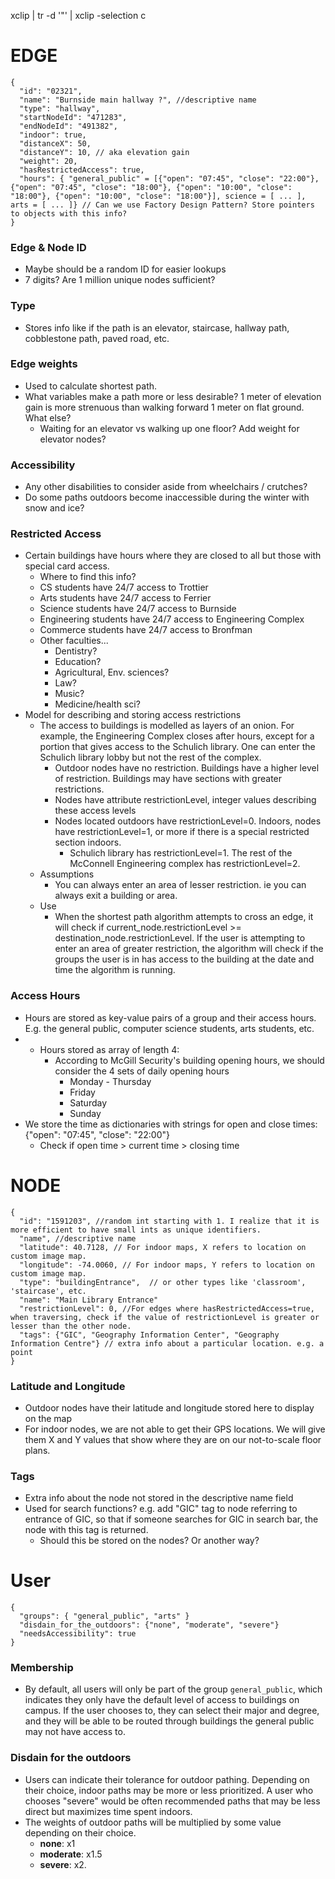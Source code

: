 xclip | tr -d '"' | xclip -selection c


# EDGE
```
{
  "id": "02321",
  "name": "Burnside main hallway ?", //descriptive name
  "type": "hallway",
  "startNodeId": "471283",
  "endNodeId": "491382",
  "indoor": true,
  "distanceX": 50,
  "distanceY": 10, // aka elevation gain
  "weight": 20,
  "hasRestrictedAccess": true,
  "hours": { "general_public" = [{"open": "07:45", "close": "22:00"}, {"open": "07:45", "close": "18:00"}, {"open": "10:00", "close": "18:00"}, {"open": "10:00", "close": "18:00"}], science = [ ... ], arts = [ ... ]} // Can we use Factory Design Pattern? Store pointers to objects with this info?
}
```

### Edge & Node ID
- Maybe should be a random ID for easier lookups
- 7 digits? Are 1 million unique nodes sufficient?
### Type
- Stores info like if the path is an elevator, staircase, hallway path, cobblestone path, paved road, etc.
### Edge weights
- Used to calculate shortest path.
- What variables make a path more or less desirable? 1 meter of elevation gain is more strenuous than walking forward 1 meter on flat ground. What else?
	- Waiting for an elevator vs walking up one floor? Add weight for elevator nodes?
### Accessibility
- Any other disabilities to consider aside from wheelchairs / crutches?
- Do some paths outdoors become inaccessible during the winter with snow and ice?
### Restricted Access
- Certain buildings have hours where they are closed to all but those with special card access.
	- Where to find this info?
	- CS students have 24/7 access to Trottier
	- Arts students have 24/7 access to Ferrier
	- Science students have 24/7 access to Burnside
	- Engineering students have 24/7 access to Engineering Complex
	- Commerce students have 24/7 access to Bronfman
	- Other faculties...
		- Dentistry?
		- Education?
		- Agricultural, Env. sciences?
		- Law?
		- Music?
		- Medicine/health sci?
- Model for describing and storing access restrictions
	- The access to buildings is modelled as layers of an onion. For example, the Engineering Complex closes after hours, except for a portion that gives access to the Schulich library. One can enter the Schulich library lobby but not the rest of the complex.
		- Outdoor nodes have no restriction. Buildings have a higher level of restriction. Buildings may have sections with greater restrictions.
		- Nodes have attribute restrictionLevel, integer values describing these access levels
		- Nodes located outdoors have restrictionLevel=0. Indoors, nodes have restrictionLevel=1, or more if there is a special restricted section indoors.
			- Schulich library has restrictionLevel=1. The rest of the McConnell Engineering complex has restrictionLevel=2.
	- Assumptions
		- You can always enter an area of lesser restriction. ie you can always exit a building or area.
	- Use
		- When the shortest path algorithm attempts to cross an edge, it will check if current_node.restrictionLevel >=  destination_node.restrictionLevel. If the user is attempting to enter an area of greater restriction, the algorithm will check if the groups the user is in has access to the building at the date and time the algorithm is running.

### Access Hours
- Hours are stored as key-value pairs of a group and their access hours. E.g. the general public, computer science students, arts students, etc.
- - Hours stored as array of length 4:
	- According to McGill Security's building opening hours, we should consider the 4 sets of daily opening hours
		- Monday - Thursday
		- Friday
		- Saturday
		- Sunday
- We store the time as dictionaries with strings for open and close times: {"open": "07:45", "close": "22:00"}
	- Check if open time > current time > closing time

# NODE
```
{
  "id": "1591203", //random int starting with 1. I realize that it is more efficient to have small ints as unique identifiers.
  "name", //descriptive name
  "latitude": 40.7128, // For indoor maps, X refers to location on custom image map.
  "longitude": -74.0060, // For indoor maps, Y refers to location on custom image map.
  "type": "buildingEntrance",  // or other types like 'classroom', 'staircase', etc.
  "name": "Main Library Entrance"
  "restrictionLevel": 0, //For edges where hasRestrictedAccess=true, when traversing, check if the value of restrictionLevel is greater or lesser than the other node.
  "tags": {"GIC", "Geography Information Center", "Geography Information Centre"} // extra info about a particular location. e.g. a point 
}
```
### Latitude and Longitude
- Outdoor nodes have their latitude and longitude stored here to display on the map
- For indoor nodes, we are not able to get their GPS locations. We will give them X and Y values that show where they are on our not-to-scale floor plans.
### Tags
- Extra info about the node not stored in the descriptive name field
- Used for search functions? e.g. add "GIC" tag to node referring to entrance of GIC, so that if someone searches for GIC in search bar, the node with this tag is returned.
	- Should this be stored on the nodes? Or another way?

# User
```
{ 
  "groups": { "general_public", "arts" }
  "disdain_for_the_outdoors": {"none", "moderate", "severe"}
  "needsAccessibility": true
}
```

### Membership
- By default, all users will only be part of the group `general_public`, which indicates they only have the default level of access to buildings on campus. If the user chooses to, they can select their major and degree, and they will be able to be routed through buildings the general public may not have access to.
### Disdain for the outdoors
- Users can indicate their tolerance for outdoor pathing. Depending on their choice, indoor paths may be more or less prioritized. A user who chooses "severe" would be often recommended paths that may be less direct but maximizes time spent indoors.
- The weights of outdoor paths will be multiplied by some value depending on their choice. 
	- **none**: x1
	- **moderate**: x1.5
	- **severe**: x2.